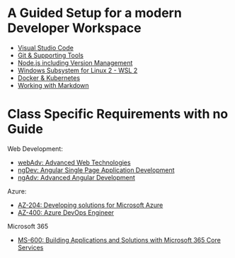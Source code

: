 # A Guided Setup for a modern Developer Workspace

- [Visual Studio Code](./guided/code.md)
- [Git & Supporting Tools](./guided/git.md)
- [Node.js including Version Management](./guided/node.md)
- [Windows Subsystem for Linux 2 - WSL 2](./guided/wsl.md)
- [Docker & Kubernetes](./guided/docker.md)
- [Working with Markdown](./guided/markdown.md)

# Class Specific Requirements with no Guide

Web Development:

- [webAdv: Advanced Web Technologies](./classes/webAdv.md)
- [ngDev: Angular Single Page Application Development](./classes/ngDev.md)
- [ngAdv: Advanced Angular Development](./classes/ngAdv.md)

Azure:

- [AZ-204: Developing solutions for Microsoft Azure](./classes/az204.md)
- [AZ-400: Azure DevOps Engineer](./classes/az400.md)

Microsoft 365

- [MS-600: Building Applications and Solutions with Microsoft 365 Core Services](./classes/ms600.md)
